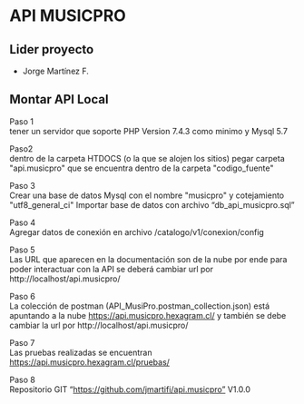 # API MUSICPRO

## Lider proyecto
 - Jorge Martínez F.
 
## Montar API Local

Paso 1   
tener un servidor que soporte PHP Version 7.4.3 como minimo y Mysql 5.7

Paso2   
dentro de la carpeta HTDOCS (o la que se alojen los sitios)
pegar carpeta "api.musicpro" que se encuentra dentro de la carpeta "codigo_fuente"

Paso 3   
Crear una base de datos Mysql con el nombre "musicpro" y cotejamiento "utf8_general_ci"
Importar base de datos con archivo “db_api_musicpro.sql”

Paso 4   
Agregar datos de conexión en archivo /catalogo/v1/conexion/config

Paso 5   
Las URL que aparecen en la documentación son de la nube por ende para poder interactuar con la API se deberá cambiar url por http://localhost/api.musicpro/ 

Paso 6   
La colección de postman (API_MusiPro.postman_collection.json) está apuntando a la nube https://api.musicpro.hexagram.cl/ y también se debe cambiar la url por http://localhost/api.musicpro/

Paso 7   
Las pruebas realizadas se encuentran https://api.musicpro.hexagram.cl/pruebas/

Paso 8   
Repositorio GIT “https://github.com/jmartifi/api.musicpro” V1.0.0


 
